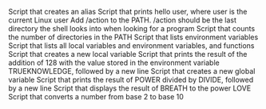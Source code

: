 Script that creates an alias
Script that prints hello user, where user is the current Linux user
Add /action to the PATH. /action should be the last directory the shell looks into when looking for a program
Script that counts the number of directories in the PATH
Script that lists environment variables
Script that lists all local variables and environment variables, and functions
Script that creates a new local variable
Script that prints the result of the addition of 128 with the value stored in the environment variable TRUEKNOWLEDGE, followed by a new line
Script that creates a new global variable
Script that prints the result of POWER divided by DIVIDE, followed by a new line
Script that displays the result of BREATH to the power LOVE
Script that converts a number from base 2 to base 10
